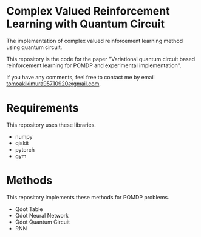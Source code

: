 # Complex Valued Reinforcement Learning with Quantum Circuit
The implementation of complex valued reinforcement learning method using quantum circuit.

This repository is the code for the paper "Variational quantum circuit based reinforcement learning for POMDP and experimental implementation".

If you have any comments, feel free to contact me by email tomoakikimura95710920@gmail.com.

# Requirements
This repository uses these libraries.

* numpy
* qiskit
* pytorch
* gym

# Methods
This repository implements these methods for POMDP problems.

* Qdot Table
* Qdot Neural Network
* Qdot Quantum Circuit
* RNN
